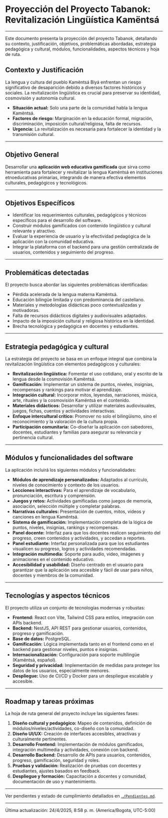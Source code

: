 # Proyección del Proyecto Tabanok: Revitalización Lingüística Kamëntsá

---

Este documento presenta la proyección del proyecto Tabanok, detallando su contexto, justificación, objetivos, problemáticas abordadas, estrategia pedagógica y cultural, módulos, funcionalidades, aspectos técnicos y hoja de ruta.

## Contexto y Justificación

La lengua y cultura del pueblo Kamëntsá Biyá enfrentan un riesgo significativo de desaparición debido a diversos factores históricos y sociales. La revitalización lingüística es crucial para preservar su identidad, cosmovisión y autonomía cultural.

*   **Situación actual:** Solo una parte de la comunidad habla la lengua Kamëntsá.
*   **Factores de riesgo:** Marginación en la educación formal, migración, discriminación, imposición cultural/religiosa, falta de recursos.
*   **Urgencia:** La revitalización es necesaria para fortalecer la identidad y la transmisión cultural.

---

## Objetivo General

Desarrollar una **aplicación web educativa gamificada** que sirva como herramienta para fortalecer y revitalizar la lengua Kamëntsá en instituciones etnoeducativas primarias, integrando de manera efectiva elementos culturales, pedagógicos y tecnológicos.

---

## Objetivos Específicos

*   Identificar los requerimientos culturales, pedagógicos y técnicos específicos para el desarrollo del software.
*   Construir módulos gamificados con contenido lingüístico y cultural relevante y atractivo.
*   Evaluar la experiencia de usuario y la efectividad pedagógica de la aplicación con la comunidad educativa.
*   Integrar la plataforma con el backend para una gestión centralizada de usuarios, contenidos y seguimiento del progreso.

---

## Problemáticas detectadas

El proyecto busca abordar las siguientes problemáticas identificadas:

*   Pérdida acelerada de la lengua materna Kamëntsá.
*   Educación bilingüe limitada y con predominancia del castellano.
*   Materiales y metodologías didácticas poco contextualizadas y motivadoras.
*   Falta de recursos didácticos digitales y audiovisuales adaptados.
*   Impacto de la imposición cultural y religiosa histórica en la identidad.
*   Brecha tecnológica y pedagógica en docentes y estudiantes.

---

## Estrategia pedagógica y cultural

La estrategia del proyecto se basa en un enfoque integral que combina la revitalización lingüística con elementos pedagógicos y culturales:

*   **Revitalización lingüística:** Fomentar el uso cotidiano, oral y escrito de la lengua desde la cosmovisión Kamëntsá.
*   **Gamificación:** Implementar un sistema de puntos, niveles, insignias, recompensas y rankings para motivar el aprendizaje.
*   **Integración cultural:** Incorporar mitos, leyendas, narraciones, música, arte, rituales y la cosmovisión Kamëntsá en el contenido.
*   **Materiales didácticos:** Desarrollar y utilizar materiales audiovisuales, juegos, fichas, cuentos y actividades interactivas.
*   **Enfoque intercultural crítico:** Promover no solo el bilingüismo, sino el reconocimiento y la valoración de la cultura propia.
*   **Participación comunitaria:** Co-diseñar la aplicación con sabedores, docentes, estudiantes y familias para asegurar su relevancia y pertinencia cultural.

---

## Módulos y funcionalidades del software

La aplicación incluirá los siguientes módulos y funcionalidades:

*   **Módulos de aprendizaje personalizados:** Adaptados al currículo, niveles de conocimiento y contexto de los usuarios.
*   **Lecciones interactivas:** Para el aprendizaje de vocabulario, pronunciación, escritura y comprensión.
*   **Juegos y retos:** Actividades gamificadas como juegos de memoria, asociación, selección múltiple y completar palabras.
*   **Narrativas culturales:** Presentación de cuentos, mitos, videos y canciones en lengua Kamëntsá.
*   **Sistema de gamificación:** Implementación completa de la lógica de puntos, niveles, insignias, rankings y recompensas.
*   **Panel docente:** Interfaz para que los docentes realicen seguimiento del progreso, creen contenidos y actividades, y accedan a reportes.
*   **Panel estudiante:** Interfaz personalizada para que los estudiantes visualicen su progreso, logros y actividades recomendadas.
*   **Integración multimedia:** Soporte para audio, video, imágenes y animaciones en el contenido educativo.
*   **Accesibilidad y usabilidad:** Diseño centrado en el usuario para garantizar que la aplicación sea accesible y fácil de usar para niños, docentes y miembros de la comunidad.

---

## Tecnologías y aspectos técnicos

El proyecto utiliza un conjunto de tecnologías modernas y robustas:

*   **Frontend:** React con Vite, Tailwind CSS para estilos, integración con APIs backend.
*   **Backend:** NestJS, API REST para gestionar usuarios, contenidos, progreso y gamificación.
*   **Base de datos:** PostgreSQL.
*   **Gamificación:** Lógica implementada tanto en el frontend como en el backend para gestionar niveles, puntos e insignias.
*   **Internacionalización:** Configuración para soporte multilingüe (Kamëntsá, español).
*   **Seguridad y privacidad:** Implementación de medidas para proteger los datos de los usuarios, especialmente menores.
*   **Despliegue:** Uso de CI/CD y Docker para un despliegue escalable y accesible.

---

## Roadmap y tareas próximas

La hoja de ruta general del proyecto incluye las siguientes fases:

1.  **Diseño cultural y pedagógico:** Mapeo de contenidos, definición de módulos/niveles/actividades, co-diseño con la comunidad.
2.  **Diseño UI/UX:** Creación de interfaces accesibles, atractivas y culturalmente pertinentes.
3.  **Desarrollo Frontend:** Implementación de módulos gamificados, integración multimedia y actividades, conexión con backend.
4.  **Desarrollo Backend:** Desarrollo de APIs para usuarios, contenidos, progreso, gamificación, seguridad y roles.
5.  **Pruebas y validación:** Realización de pruebas con docentes y estudiantes, ajustes basados en feedback.
6.  **Despliegue y formación:** Capacitación a docentes y comunidad, documentación de uso y mantenimiento.

---

Ver pendientes y estado de cumplimiento detallados en [`./Pendientes.md`](./Pendientes.md).

---

Última actualización: 24/4/2025, 8:58 p. m. (America/Bogota, UTC-5:00)
